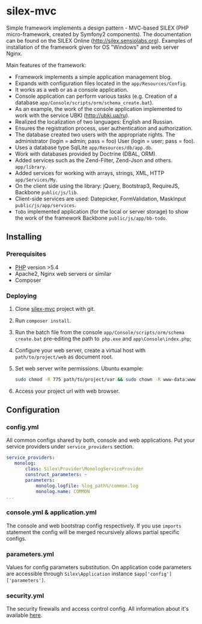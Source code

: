 # silex-mvc

Simple framework implements a design pattern - MVC-based SILEX (PHP micro-framework,
created by Symfony2 components). The documentation can be found on the SILEX
Online (http://silex.sensiolabs.org). Examples of installation of the framework given for OS "Windows"
and web server Nginx.

Main features of the framework:
* Framework implements a simple application management blog.
* Expands with configuration files located in the `app/Resources/Сonfig`.
* It works as a web or as a console application.
* Console application can perform various tasks (e.g. Creation of a database `app/Console/scripts/orm/schema_create.bat`).
* As an example, the work of the console application implemented to work with the service UBKI (http://ubki.ua/ru).
* Realized the localization of two languages: English and Russian.
* Ensures the registration process, user authentication and authorization.
* The database created two users with the appropriate rights. The administrator (login = admin; pass = foo) User (login = user; pass = foo).
* Uses a database type SqlLite `app/Resources/db/app.db`.
* Work with databases provided by Doctrine (DBAL, ORM).
* Added services such as the Zend-Filter, Zend-Json and others. `app/library`.
* Added services for working with arrays, strings, XML, HTTP `app/Services/My`.
* On the client side using the library: jQuery, Bootstrap3, RequireJS, Backbone `public/js/lib`.
* Client-side services are used: Datepicker, FormValidation, MaskInput `public/js/app/services`.
* `ToDo` implemented application (for the local or server storage) to show the work of the framework Backbone `public/js/app/bb-todo`.

## Installing

### Prerequisites

- [PHP](http://php.net) version >5.4
- Apache2, Nginx web servers or similar
- Composer

### Deploying

1. Clone [silex-mvc](https://github.com/bsa-git/silex-mvc) project with git.
2. Run `composer install`.
3. Run the batch file from the console `app/Console/scripts/orm/schema create.bat` 
   pre-editing the path to` php.exe` and `app\Console\index.php`;
4. Configure your web server, create a virtual host with `path/to/project/web` as
document root.
5. Set web server write permissions.
    Ubuntu example:
    ```bash
    sudo chmod -R 775 path/to/project/var && sudo chown -R www-data:www-data path/to/project/var
    ```

6. Access your project url with web browser.

## Configuration

### config.yml
All common configs shared by both, console and web applications. Put your service
providers under `service_providers` section.

 ```yaml
 service_providers:
    monolog:
        class: Silex\Provider\MonologServiceProvider
        construct_parameters: ~
        parameters:
            monolog.logfile: %log_path%/common.log
            monolog.name: COMMON
 ...
 ```

### console.yml \& application.yml
The console and web bootstrap config respectively. If you use `imports` statement
the config will be merged recursively allows partial specific configs.

### parameters.yml
Values for config parameters substitution. On application code parameters are 
accessible through `Silex\Application` instance `$app['config']['parameters']`.

### security.yml
The security firewalls and access control config. All information about it's available
[here](http://silex.sensiolabs.org/doc/providers/security.html).
